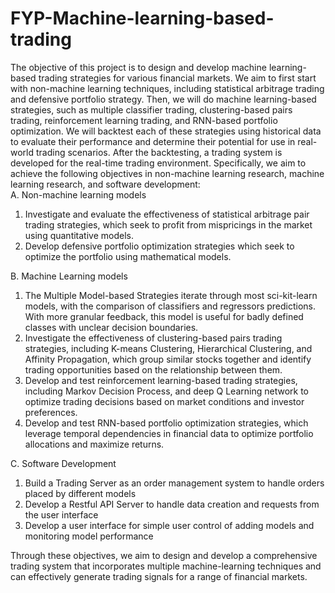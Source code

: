 # FYP-Machine-learning-based-trading
The objective of this project is to design and develop machine learning-based trading
strategies for various financial markets. We aim to first start with non-machine
learning techniques, including statistical arbitrage trading and defensive portfolio
strategy. Then, we will do machine learning-based strategies, such as multiple
classifier trading, clustering-based pairs trading, reinforcement learning trading, and
RNN-based portfolio optimization. We will backtest each of these strategies using
historical data to evaluate their performance and determine their potential for use in
real-world trading scenarios. After the backtesting, a trading system is developed for
the real-time trading environment.
Specifically, we aim to achieve the following objectives in non-machine learning
research, machine learning research, and software development:<br>
A. Non-machine learning models
1. Investigate and evaluate the effectiveness of statistical arbitrage pair trading
strategies, which seek to profit from mispricings in the market using
quantitative models.
2. Develop defensive portfolio optimization strategies which seek to optimize the
portfolio using mathematical models.<br>

B. Machine Learning models
1. The Multiple Model-based Strategies iterate through most sci-kit-learn
models, with the comparison of classifiers and regressors predictions. With
more granular feedback, this model is useful for badly defined classes with
unclear decision boundaries.
2. Investigate the effectiveness of clustering-based pairs trading strategies,
including K-means Clustering, Hierarchical Clustering, and Affinity
Propagation, which group similar stocks together and identify trading
opportunities based on the relationship between them.
3. Develop and test reinforcement learning-based trading strategies, including
Markov Decision Process, and deep Q Learning network to optimize trading
decisions based on market conditions and investor preferences.
4. Develop and test RNN-based portfolio optimization strategies, which leverage
temporal dependencies in financial data to optimize portfolio allocations and
maximize returns.<br>

C. Software Development
1. Build a Trading Server as an order management system to handle orders
placed by different models
2. Develop a Restful API Server to handle data creation and requests from the
user interface
3. Develop a user interface for simple user control of adding models and
monitoring model performance<br>

Through these objectives, we aim to design and develop a comprehensive trading
system that incorporates multiple machine-learning techniques and can effectively
generate trading signals for a range of financial markets.
